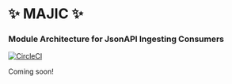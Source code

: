# :sparkles: MAJIC :sparkles:
### Module Architecture for JsonAPI Ingesting Consumers

[![CircleCI](https://circleci.com/gh/mduleone/majic-parser.svg?style=svg)](https://circleci.com/gh/mduleone/majic-parser)

Coming soon!